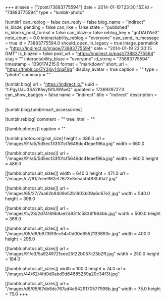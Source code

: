 +++
aliases = ["/post/73883775594"]
date = 2014-01-19T23:30:15Z
id = "73883775594"
type = "tumblr-photo"

[tumblr]
can_reblog = false
can_reply = false
blog_name = "indirect"
is_blaze_pending = false
can_like = false
state = "published"
is_blocks_post_format = false
can_blaze = false
reblog_key = "gnOAUWe3"
note_count = 0.0
interactability_reblog = "everyone"
can_send_in_message = true
id = 73883775594.0
should_open_in_legacy = true
image_permalink = "https://indirect.io/image/73883775594"
date = "2014-01-19 23:30:15 GMT"
is_blazed = false
post_url = "https://indirect.io/post/73883775594"
slug = ""
interactability_blaze = "everyone"
id_string = "73883775594"
timestamp = 1390174215.0
format = "markdown"
short_url = "https://tmblr.co/ZY3jby14pqF9g"
display_avatar = true
caption = ""
type = "photo"
summary = ""

[tumblr.blog]
url = "https://indirect.io/"
uuid = "t:PgyUJU3SA2Klwyt81UWAwQ"
updated = 1739939727.0
can_show_badges = false
name = "indirect"
title = "indirect"
description = ""

[tumblr.blog.tumblrmart_accessories]

[tumblr.reblog]
comment = ""
tree_html = ""

[[tumblr.photos]]
caption = ""

[tumblr.photos.original_size]
height = 486.0
url = "/images/91/a5/5d5ec133f01cf5646dc41eaef96a.jpg"
width = 660.0

[[tumblr.photos.alt_sizes]]
url = "/images/91/a5/5d5ec133f01cf5646dc41eaef96a.jpg"
width = 660.0
height = 486.0

[[tumblr.photos.alt_sizes]]
width = 640.0
height = 471.0
url = "/images/c7/91/7cee982ef7873e3e5a50493fd0a2.jpg"

[[tumblr.photos.alt_sizes]]
url = "/images/65/27/7aa62b9408e52b1603b09a6c67e2.jpg"
width = 540.0
height = 398.0

[[tumblr.photos.alt_sizes]]
url = "/images/fc/28/2d74169b9ae2d831fc5836f964bb.jpg"
width = 500.0
height = 368.0

[[tumblr.photos.alt_sizes]]
url = "/images/05/d6/b9736f9ec54c0d00e6552133693e.jpg"
width = 400.0
height = 295.0

[[tumblr.photos.alt_sizes]]
url = "/images/91/e3/5a9249721eee25f22b057c25b2ff.jpg"
width = 250.0
height = 184.0

[[tumblr.photos.alt_sizes]]
width = 100.0
height = 74.0
url = "/images/44/62/4fd0d0abd9d64685259a20c34f3f.jpg"

[[tumblr.photos.alt_sizes]]
url = "/images/d6/05/67db8dc767ad4e5429170577998b.jpg"
width = 75.0
height = 75.0
+++
